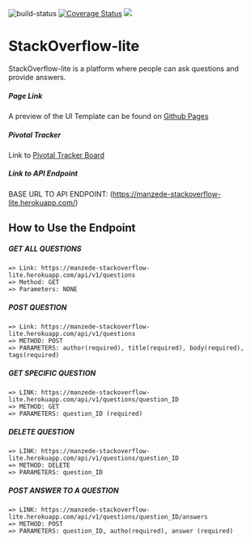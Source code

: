 ![build-status](https://travis-ci.org/jeanjoe/StackOverflow-lite.svg?branch=develop)
[![Coverage Status](https://coveralls.io/repos/github/jeanjoe/StackOverflow-lite/badge.svg?branch=develop)](https://coveralls.io/github/jeanjoe/StackOverflow-lite?branch=develop)
<a href="https://codeclimate.com/github/jeanjoe/StackOverflow-lite/maintainability"><img src="https://api.codeclimate.com/v1/badges/f58c45cf7842e94db189/maintainability" /></a>

# StackOverflow-lite
StackOverflow-lite is a platform where people can ask questions and provide answers.

##### Page Link
A preview of the UI Template can be found on [Github Pages](https://jeanjoe.github.io/StackOverflow-lite/)
##### Pivotal Tracker 
Link to [Pivotal Tracker Board](https://www.pivotaltracker.com/projects/2190229)

##### Link to API Endpoint
BASE URL TO API ENDPOINT: (https://manzede-stackoverflow-lite.herokuapp.com/)

## How to Use the Endpoint

##### GET ALL QUESTIONS
```
=> Link: https://manzede-stackoverflow-lite.herokuapp.com/api/v1/questions
=> Method: GET
=> Parameters: NONE
```

##### POST QUESTION
```
=> Link: https://manzede-stackoverflow-lite.herokuapp.com/api/v1/questions
=> METHOD: POST
=> PARAMETERS: author(required), title(required), body(required), tags(required)
```

##### GET SPECIFIC QUESTION
```
=> LINK: https://manzede-stackoverflow-lite.herokuapp.com/api/v1/questions/question_ID
=> METHOD: GET
=> PARAMETERS: question_ID (required)
```

##### DELETE QUESTION
```
=> LINK: https://manzede-stackoverflow-lite.herokuapp.com/api/v1/questions/question_ID
=> METHOD: DELETE
=> PARAMETERS: question_ID
```

##### POST ANSWER TO A QUESTION
```
=> LINK: https://manzede-stackoverflow-lite.herokuapp.com/api/v1/questions/question_ID/answers
=> METHOD: POST
=> PARAMETERS: question_ID, autho(required), answer (required)
```